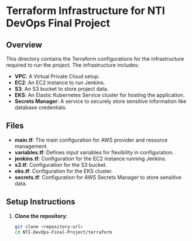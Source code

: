 # Terraform Infrastructure for NTI DevOps Final Project

## Overview

This directory contains the Terraform configurations for the infrastructure required to run the project. The infrastructure includes:

- **VPC**: A Virtual Private Cloud setup.
- **EC2**: An EC2 instance to run Jenkins.
- **S3**: An S3 bucket to store project data.
- **EKS**: An Elastic Kubernetes Service cluster for hosting the application.
- **Secrets Manager**: A service to securely store sensitive information like database credentials.

## Files

- **main.tf**: The main configuration for AWS provider and resource management.
- **variables.tf**: Defines input variables for flexibility in configuration.
- **jenkins.tf**: Configuration for the EC2 instance running Jenkins.
- **s3.tf**: Configuration for the S3 bucket.
- **eks.tf**: Configuration for the EKS cluster.
- **secrets.tf**: Configuration for AWS Secrets Manager to store sensitive data.

## Setup Instructions

1. **Clone the repository**:
   ```bash
   git clone <repository-url>
   cd NTI-DevOps-Final-Project/terraform
